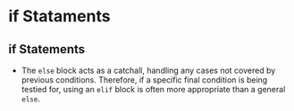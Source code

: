 # if Stataments

## if Statements

- The `else` block acts as a catchall, handling any cases not covered by previous conditions. Therefore, if a specific final condition is being testied for, using an `elif` block is often more appropriate than a general `else`.
